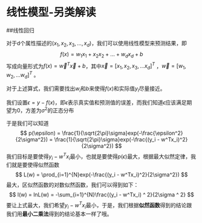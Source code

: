 # 线性模型-另类解读

##线性回归

对于d个属性描述的$(x_1, x_2, x_3, ..., x_d)$，我们可以使用线性模型来预测结果，即
$$
f(x) =w_{1}x_1 + x_2x_2 + ... + w_dx_d + b
$$
写成向量形式为$f(x) = \overrightarrow{w}^T\overrightarrow{x} + b$，其中$\overrightarrow{x} = [x_1, x_2, x_3, ... x_d]^T$ ，$\overrightarrow{w} = [w_1, w_2, ... w_d]^T$ 。

对于上述算式，我们需要找出$w_i$和$b$来使得$f(x)$和实际值$y_i$尽量接近。

我们设置$\epsilon = y  - f(x)$，即$\epsilon$表示真实值和预测值的误差，而我们知道$\epsilon$应该满足期望为0，方差为$\sigma^2$的正态分布

于是我们可以知道
$$
p(\epsilon) = \frac{1}{\sqrt{2\pi}\sigma}exp(-\frac{\epsilon^2}{2\sigma^2}) = \frac{1}{\sqrt{2\pi}\sigma}exp(-\frac{(y_i - w^Tx_i)^2}{2\sigma^2})
$$
我们目标是要使得$y_i - w^Tx_i$最小，也就是要使得$p(\epsilon)$最大，根据最大似然定律，我们就是要使得似然函数
$$
L(w) = \prod_{i=1}^{N}exp(-\frac{(y_i - w^Tx_i)^2}{2\sigma^2})
$$
最大，区似然函数的对数似然函数，我们可以得到如下：
$$
l(w) = lnL(w) = -\sum_{i=1}^{N}\frac{(y_i - w^Tx_i) ^ 2}{2\sigma ^ 2}
$$
要让上式最大，我们希望$y_i - w^Tx_i$最小，于是，我们根据**似然函数**得到的结论跟我们用**最小二乘法**得到的结论基本一样了哦。 

